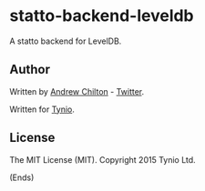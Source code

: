 # statto-backend-leveldb #

A statto backend for LevelDB.

## Author ##

Written by [Andrew Chilton](http://chilts.org/) - [Twitter](https://twitter.com/andychilton).

Written for [Tynio](https://tyn.io/).

## License ##

The MIT License (MIT). Copyright 2015 Tynio Ltd.

(Ends)
